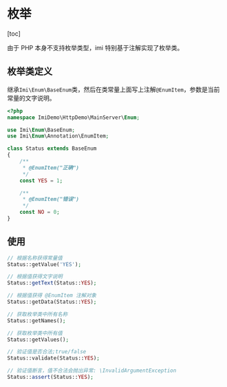 # 枚举

[toc]

由于 PHP 本身不支持枚举类型，imi 特别基于注解实现了枚举类。

## 枚举类定义

继承`Imi\Enum\BaseEnum`类，然后在类常量上面写上注解`@EnumItem`，参数是当前常量的文字说明。

```php
<?php
namespace ImiDemo\HttpDemo\MainServer\Enum;

use Imi\Enum\BaseEnum;
use Imi\Enum\Annotation\EnumItem;

class Status extends BaseEnum
{
    /**
     * @EnumItem("正确")
     */
    const YES = 1;

    /**
     * @EnumItem("错误")
     */
    const NO = 0;
}
```

## 使用

```php
// 根据名称获得常量值
Status::getValue('YES');

// 根据值获得文字说明
Status::getText(Status::YES);

// 根据值获得 @EnumItem 注解对象
Status::getData(Status::YES);

// 获取枚举类中所有名称
Status::getNames();

// 获取枚举类中所有值
Status::getValues();

// 验证值是否合法;true/false
Status::validate(Status::YES);

// 验证值断言，值不合法会抛出异常: \InvalidArgumentException
Status::assert(Status::YES);
```
